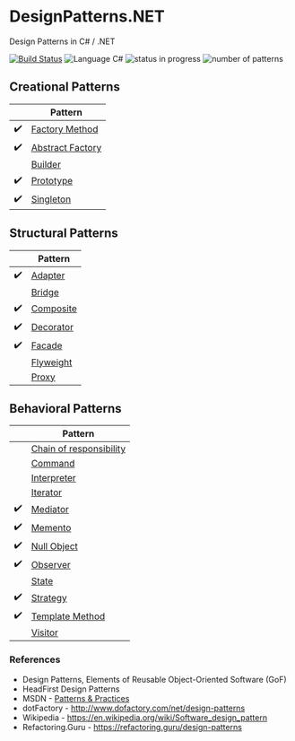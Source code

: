 # DesignPatterns.NET
Design Patterns in C# / .NET

[![Build Status](https://travis-ci.org/tk-codes/DesignPatterns.NET.svg?branch=master)](https://travis-ci.org/tk-codes/DesignPatterns.NET)
![Language C#](https://img.shields.io/badge/language-c%23-blue.svg)
![status in progress](https://img.shields.io/badge/status-in%20progress-brightgreen.svg)
![number of patterns](https://img.shields.io/badge/patterns-14-red.svg)

## Creational Patterns

| | Pattern |
| ---|--- | 
|:heavy_check_mark: | [Factory Method](/CreationalPatterns/FactoryMethod/) |
|:heavy_check_mark: | [Abstract Factory](/CreationalPatterns/AbstractFactory/)|
|| [Builder](/CreationalPatterns/Builder)|
|:heavy_check_mark: | [Prototype](/CreationalPatterns/Prototype) |
|:heavy_check_mark: | [Singleton](/CreationalPatterns/Singleton/) |

## Structural Patterns

| | Pattern | 
|---|--- | 
|:heavy_check_mark:| [Adapter](/StructuralPatterns/Adapter) | 
| | [Bridge](/StructuralPatterns/Bridge) |
|:heavy_check_mark: | [Composite](/StructuralPatterns/Composite) | 
|:heavy_check_mark:| [Decorator](/StructuralPatterns/Decorator) | 
|:heavy_check_mark:| [Facade](/StructuralPatterns/Facade) | 
| | [Flyweight](/StructuralPatterns/Flyweight) |
| | [Proxy](/StructuralPatterns/Proxy) |

## Behavioral Patterns

| | Pattern |
| ---|--- |
| | [Chain of responsibility](/BehavioralPatterns/ChainOfResponsibility)
| | [Command](/BehavioralPatterns/Command) |
| | [Interpreter](/BehavioralPatterns/Interpreter)
| | [Iterator](/BehavioralPatterns/Iterator)
|:heavy_check_mark: | [Mediator](/BehavioralPatterns/Mediator)|
|:heavy_check_mark:| [Memento](/BehavioralPatterns/Memento)|
| :heavy_check_mark: | [Null Object](/BehavioralPatterns/NullObject) |
| :heavy_check_mark:| [Observer](/BehavioralPatterns/Observer/) |
| | [State](/BehavioralPatterns/State)
|:heavy_check_mark: | [Strategy](/BehavioralPatterns/Strategy/) |
|:heavy_check_mark: | [Template Method](/BehavioralPatterns/TemplateMethod) |
| | [Visitor](/BehavioralPatterns/Visitor)

### References
* Design Patterns, Elements of Reusable Object-Oriented Software (GoF)
* HeadFirst Design Patterns
* MSDN - [Patterns & Practices](https://msdn.microsoft.com/en-us/library/ff921345.aspx)
* dotFactory - http://www.dofactory.com/net/design-patterns
* Wikipedia - https://en.wikipedia.org/wiki/Software_design_pattern
* Refactoring.Guru - https://refactoring.guru/design-patterns
